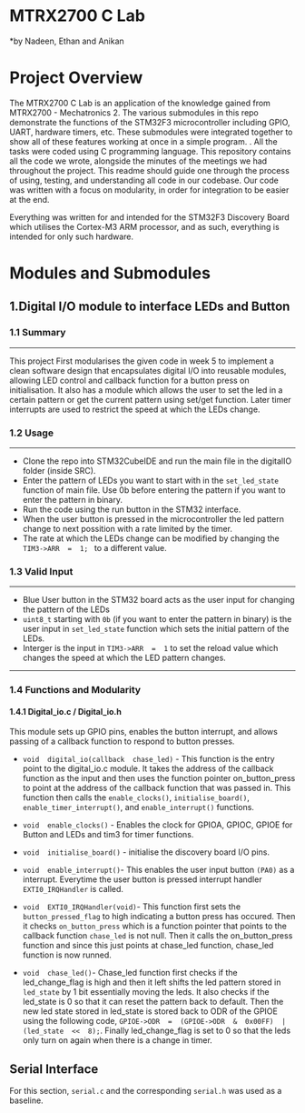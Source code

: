 # MTRX2700 C Lab
*by Nadeen, Ethan and Anikan
# Project Overview
The MTRX2700 C Lab is an application of the knowledge gained from MTRX2700 - Mechatronics 2. The various submodules in this repo demonstrate the functions of the STM32F3 microcontroller including GPIO, UART, hardware timers, etc. These submodules were integrated together to show all of these features working at once in a simple program. . All the tasks were coded using C programming language. This repository contains all the code we wrote, alongside the minutes of the meetings we had throughout the project. This readme should guide one through the process of using, testing, and understanding all code in our codebase. Our code was written with a focus on modularity, in order for integration to be easier at the end.

Everything was written for and intended for the STM32F3 Discovery Board which utilises the Cortex-M3 ARM processor, and as such, everything is intended for only such hardware.

# Modules and Submodules
## 1.Digital I/O module to interface LEDs and Button
### 1.1 Summary
---
This project First modularises the given code in week 5 to implement a clean software design that encapsulates digital I/O into reusable modules, allowing LED control and callback function for a button press on initialisation. It also has a module which allows the user to set the led in a certain pattern or get the current pattern using set/get function. Later timer interrupts are used to restrict the speed at which the LEDs change.

### 1.2 Usage 
---
- Clone the repo into STM32CubeIDE and run the main file in the digitalIO folder (inside SRC).
- Enter the pattern of LEDs you want to start with in the `set_led_state` function of main file. Use 0b before entering the pattern if you want to enter the pattern in binary.
- Run the code using the run button in the STM32 interface.
- When the user button is pressed in the microcontroller the led pattern change to next possition with a rate limited by the timer.
- The rate at which the LEDs change can be modified by changing the `TIM3->ARR  =  1; ` to a different value.

### 1.3 Valid Input
---
- Blue User button in the STM32 board acts as the user input for changing the pattern of the LEDs
- `uint8_t` starting with `0b` (if you want to enter the pattern in binary) is the user input in `set_led_state` function which sets the initial pattern of the LEDs.
- Interger is the input in `TIM3->ARR  =  1` to set the reload value which changes the      speed at which the LED pattern changes. 
---

###  1.4 Functions and Modularity 
#### 1.4.1 Digital_io.c / Digital_io.h
This module sets up GPIO pins, enables the button interrupt, and allows passing of a callback function to respond to button presses.
- `void  digital_io(callback  chase_led)` - This function is the entry point to the digital_io.c module. It takes the address of the callback function as the input and then uses the function pointer on_button_press to point at the address of the callback function that was passed in. This function then calls the `enable_clocks()`,  `initialise_board()`, `enable_timer_interrupt()`, and `enable_interrupt()` functions.

- `void  enable_clocks()` - Enables the clock for GPIOA, GPIOC, GPIOE for Button and LEDs and tim3 for timer functions.
- `void  initialise_board()` - initialise the discovery board I/O pins.
- `void  enable_interrupt()`-  This enables the user input button `(PA0)`  as a interrupt. Everytime the user button is pressed interrupt handler `EXTI0_IRQHandler` is called.
- `void  EXTI0_IRQHandler(void)`- This function first sets the `button_pressed_flag` to high indicating a button press has occured. Then it checks `on_button_press` which is a function pointer that points to the callback function `chase_led` is not null. Then it calls the on_button_press function and since this just points at chase_led function, chase_led function is now runned.
- `void  chase_led()`- Chase_led function first checks if the led_change_flag is high and then it left shifts the led pattern stored in `led_state` by 1 bit essentially moving the leds. It also checks if the led_state is 0 so that it can reset the pattern back to default. Then the new led state stored in led_state is stored back to ODR of the GPIOE using the following code, `GPIOE->ODR  =  (GPIOE->ODR  &  0x00FF)  |  (led_state  <<  8);`. Finally led_change_flag is set to 0 so that the leds only turn on again when there is a change in timer.
## Serial Interface
For this section, `serial.c` and the corresponding `serial.h` was used as a baseline. 
